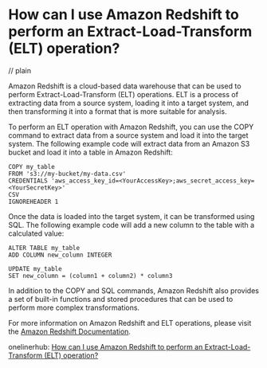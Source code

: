 # How can I use Amazon Redshift to perform an Extract-Load-Transform (ELT) operation?
// plain

Amazon Redshift is a cloud-based data warehouse that can be used to perform Extract-Load-Transform (ELT) operations. ELT is a process of extracting data from a source system, loading it into a target system, and then transforming it into a format that is more suitable for analysis.

To perform an ELT operation with Amazon Redshift, you can use the COPY command to extract data from a source system and load it into the target system. The following example code will extract data from an Amazon S3 bucket and load it into a table in Amazon Redshift:

```
COPY my_table
FROM 's3://my-bucket/my-data.csv'
CREDENTIALS 'aws_access_key_id=<YourAccessKey>;aws_secret_access_key=<YourSecretKey>'
CSV
IGNOREHEADER 1
```

Once the data is loaded into the target system, it can be transformed using SQL. The following example code will add a new column to the table with a calculated value:

```
ALTER TABLE my_table
ADD COLUMN new_column INTEGER

UPDATE my_table
SET new_column = (column1 + column2) * column3
```

In addition to the COPY and SQL commands, Amazon Redshift also provides a set of built-in functions and stored procedures that can be used to perform more complex transformations.

For more information on Amazon Redshift and ELT operations, please visit the [Amazon Redshift Documentation](https://docs.aws.amazon.com/redshift/latest/dg/c_ELT.html).

onelinerhub: [How can I use Amazon Redshift to perform an Extract-Load-Transform (ELT) operation?](https://onelinerhub.com/amazon-redshift/how-can-i-use-amazon-redshift-to-perform-an-extract-load-transform--elt--operation)